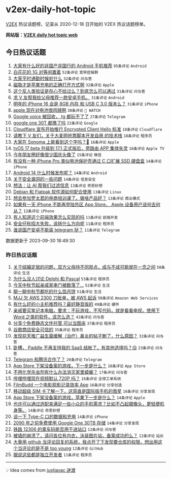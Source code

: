 # v2ex-daily-hot-topic

[V2EX](https://www.v2ex.com/) 热议话题榜，记录从 2020-12-18 日开始的 V2EX 热议话题榜单。

**网站版：[V2EX daily hot topic web](https://boojack.github.io/v2ex-daily-hot-topic-web/)**

## 今日热议话题

<!-- TODAY BEGIN -->

1. [大家有什么好的非国产非国行的 Android 手机推荐](https://www.v2ex.com/t/978244) `95条评论` `Android`
1. [白花花的 1G 对等闲置着](https://www.v2ex.com/t/978262) `52条评论` `宽带症候群`
1. [大家平时通勤时候听什么](https://www.v2ex.com/t/978232) `32条评论` `问与答`
1. [磁吸才是苹果充电的正确打开方式啊](https://www.v2ex.com/t/978268) `32条评论` `Apple`
1. [这个反人类验证是存心不给过么？到底怎么可以通过](https://www.v2ex.com/t/978251) `31条评论` `问与答`
1. [求 V 友帮我给父母推荐一款安卓手机。](https://www.v2ex.com/t/978266) `31条评论` `Android`
1. [明年的 iPhone 16 会是 8GB 内存 和 USB C 3.0 版本么？](https://www.v2ex.com/t/978290) `31条评论` `iPhone`
1. [apple 现在对电池很鸡贼啊](https://www.v2ex.com/t/978301) `30条评论` ` WATCH`
1. [Google voice 被回收， tg 都玩不了了](https://www.v2ex.com/t/978259) `27条评论` `Telegram`
1. [google one 30T 都撸了吗](https://www.v2ex.com/t/978341) `22条评论` `Google`
1. [Cloudflare 宣布开始推行 Encrypted Client Hello 标准](https://www.v2ex.com/t/978306) `18条评论` `Cloudflare`
1. [请教下 V 友们，关于大麦网抢票脚本开发自用 的技术栈](https://www.v2ex.com/t/978305) `18条评论` `程序员`
1. [大家在 Sonoma 上能看到这个字吗？𫙠](https://www.v2ex.com/t/978354) `16条评论` `Apple`
1. [tvOS 17 beta 升级到 17.1 正式版后，旁路由 APP 集体失灵](https://www.v2ex.com/t/978343) `16条评论` `Apple TV`
1. [今年朋友圈好像很少国庆头像了](https://www.v2ex.com/t/978282) `15条评论` `微信`
1. [有没有一种 iPhone Pro 类似电池保护壳通过 C 口扩展 SSD 硬盘盒](https://www.v2ex.com/t/978324) `14条评论` `iPhone`
1. [Android 14 什么时候发布呢？](https://www.v2ex.com/t/978258) `14条评论` `Android`
1. [关于安全漏洞的一些问题](https://www.v2ex.com/t/978257) `14条评论` `信息安全`
1. [想法：让 AI 帮我们过滤信息](https://www.v2ex.com/t/978357) `13条评论` `奇思妙想`
1. [Debian 和 Flatpak 软件源如何配合使用](https://www.v2ex.com/t/978280) `13条评论` `Linux`
1. [想去参加罗太君的电商培训课了。做啥产品好？](https://www.v2ex.com/t/978265) `13条评论` `商业模式`
1. [如果有一天 iPhone 不能再登陆外区 App Store， Apple 设备用户该何去何从？](https://www.v2ex.com/t/978319) `12条评论` `iPhone`
1. [有人知道这个前端效果怎么实现的吗](https://www.v2ex.com/t/978326) `11条评论` `前端开发`
1. [安全仔秋招大失败，该转什么方向呢](https://www.v2ex.com/t/978298) `11条评论` `程序员`
1. [谁说国产安卓不能装 telegram 哒？](https://www.v2ex.com/t/978245) `11条评论` `Telegram`

数据更新于 2023-09-30 18:49:30

<!-- TODAY END -->

### 昨日热议话题

<!-- YESTERDAY BEGIN -->

1. [关于结婚定居的问题，双方父母持不同观点，成与不成可能就在一念之间](https://www.v2ex.com/t/978135) `58条评论` `生活`
1. [为什么没人讨论 Delphi 和 Pascal](https://www.v2ex.com/t/978109) `53条评论` `程序员`
1. [今天中秋节起亲戚家串门被数落了...](https://www.v2ex.com/t/978181) `52条评论` `生活`
1. [聊一聊中秋节都吃的什么馅月饼](https://www.v2ex.com/t/978137) `51条评论` `生活`
1. [MJJ 欠 AWS 2300 刀账单，被 AWS 起诉](https://www.v2ex.com/t/978213) `50条评论` `Amazon Web Services`
1. [有什么好的小主机推荐吗？最好静音版的](https://www.v2ex.com/t/978101) `49条评论` `硬件`
1. [亲戚要买笔记本电脑，要求：不玩游戏，不写代码，就是看看电视，使用下 Word 之类的软件，该怎么选？](https://www.v2ex.com/t/978178) `42条评论` `问与答`
1. [分享个免费静态文件托管,可以当图床](https://www.v2ex.com/t/978104) `37条评论` `程序员`
1. [谷歌商店安全可信的](https://www.v2ex.com/t/978127) `35条评论` `程序员`
1. [发现前天推广益生菌缓解（治疗）鼻炎的帖子删了，什么原因？](https://www.v2ex.com/t/978115) `32条评论` `问与答`
1. [卧槽， Paddle 不再支持我的 SaaS 结帐了，有其他选择吗？😢](https://www.v2ex.com/t/978111) `23条评论` `问与答`
1. [Telegram 和腾讯合作了？](https://www.v2ex.com/t/978200) `20条评论` `Telegram`
1. [App Store 下架没备案的游戏，下一步是什么？](https://www.v2ex.com/t/978187) `18条评论` `App Store`
1. [不用化学杀虫剂有什么办法消灭家里蟑螂？](https://www.v2ex.com/t/978191) `17条评论` `问与答`
1. [哔哩哔哩现在视频默认 720P 吗？](https://www.v2ex.com/t/978184) `16条评论` `全球工单系统`
1. [FilmBudd 一个电影观影记录效率 App](https://www.v2ex.com/t/978164) `16条评论` `分享创造`
1. [移动超级 SIM 卡了解一下，这简直是国际版手机的救星](https://www.v2ex.com/t/978161) `16条评论` `分享发现`
1. [App Store 下架没备案的游戏，苹果下一步是什么？](https://www.v2ex.com/t/978221) `14条评论` `Apple`
1. [也许可以通过选配来满足一些小众的手机需求？比如不凸起摄像头，更轻便机身等。](https://www.v2ex.com/t/978149) `14条评论` `奇思妙想`
1. [谈一下 Type-C 口的数据和充电](https://www.v2ex.com/t/978132) `14条评论` `iPhone`
1. [2090 年之前免费使用 Google One 30TB 存储](https://www.v2ex.com/t/978125) `14条评论` `分享发现`
1. [铁路 12306 的乘车码能否用于进站口](https://www.v2ex.com/t/978167) `12条评论` `问与答`
1. [被墙的崩溃了，请问各位有内衣，泳装图片站，备案成功的么？](https://www.v2ex.com/t/978143) `12条评论` `站长`
1. [大量用 github 当评论回复的系统，我点开了下发现要仓库的权限，想出用这个当评论的是不是 too young](https://www.v2ex.com/t/978099) `12条评论` `GitHub`
1. [据说这些都是独立开发者](https://www.v2ex.com/t/978151) `11条评论` `程序员`

<!-- YESTERDAY END -->

---

💡 Idea comes from [justjavac 迷渡](https://github.com/justjavac/)
